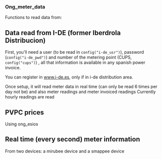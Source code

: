 ### Ong_meter_data
Functions to read data from:

## Data read from I-DE (former Iberdrola Distribucion)
First, you'll need a user (to be read in `config("i-de_usr")`), password (`config("i-de_pwd")`) and number of the metering point (CUPS, `config("cups")`) , all that 
information is available in any spanish power invoice.

You can register in www.i-de.es, only if in i-de distribution area. 

Once setup, it will read meter data in real time 
(can only be read 6 times per day not be) and also meter readings and meter invoiced readings
Currently hourly readings are read

## PVPC prices
Using ong_esios

## Real time (every second) meter information
From two devices: a mirubee device and a smappee device

